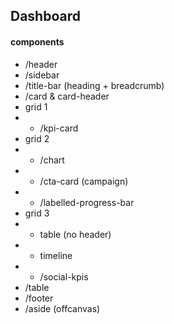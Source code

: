 ## Dashboard

#### components

-   /header
-   /sidebar
-   /title-bar (heading + breadcrumb)
-   /card & card-header
-   grid 1
-   -   /kpi-card
-   grid 2
-   -   /chart
-   -   /cta-card (campaign)
-   -   /labelled-progress-bar
-   grid 3
-   -   table (no header)
-   -   timeline
-   -   /social-kpis
-   /table
-   /footer
-   /aside (offcanvas)
